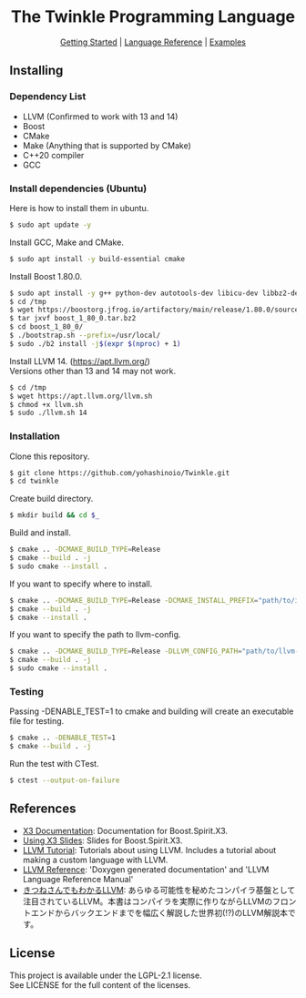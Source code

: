 <div align="center">
  <h1>The Twinkle Programming Language</h1>

  [Getting Started](docs/GettingStarted.md) |
  [Language Reference](docs/LanguageReference.md) |
  [Examples](examples)
</div>

## Installing
### Dependency List
- LLVM (Confirmed to work with 13 and 14)
- Boost
- CMake
- Make (Anything that is supported by CMake)
- C++20 compiler
- GCC

### Install dependencies (Ubuntu)
Here is how to install them in ubuntu.
```bash
$ sudo apt update -y
```
Install GCC, Make and CMake.
```bash
$ sudo apt install -y build-essential cmake
```
Install Boost 1.80.0.
```bash
$ sudo apt install -y g++ python-dev autotools-dev libicu-dev libbz2-dev
$ cd /tmp
$ wget https://boostorg.jfrog.io/artifactory/main/release/1.80.0/source/boost_1_80_0.tar.bz2
$ tar jxvf boost_1_80_0.tar.bz2
$ cd boost_1_80_0/
$ ./bootstrap.sh --prefix=/usr/local/
$ sudo ./b2 install -j$(expr $(nproc) + 1)
```
Install LLVM 14. (https://apt.llvm.org/)<br/>
Versions other than 13 and 14 may not work.
```bash
$ cd /tmp
$ wget https://apt.llvm.org/llvm.sh
$ chmod +x llvm.sh
$ sudo ./llvm.sh 14
```

### Installation
Clone this repository.
```bash
$ git clone https://github.com/yohashinoio/Twinkle.git
$ cd twinkle
```
Create build directory.
```bash
$ mkdir build && cd $_
```
Build and install.
```bash
$ cmake .. -DCMAKE_BUILD_TYPE=Release
$ cmake --build . -j
$ sudo cmake --install .
```
If you want to specify where to install.
```bash
$ cmake .. -DCMAKE_BUILD_TYPE=Release -DCMAKE_INSTALL_PREFIX="path/to/install"
$ cmake --build . -j
$ cmake --install .
```
If you want to specify the path to llvm-config.
```bash
$ cmake .. -DCMAKE_BUILD_TYPE=Release -DLLVM_CONFIG_PATH="path/to/llvm-config"
$ cmake --build . -j
$ sudo cmake --install .
```

### Testing
Passing -DENABLE_TEST=1 to cmake and building will create an executable file for testing.
```bash
$ cmake .. -DENABLE_TEST=1
$ cmake --build . -j
```
Run the test with CTest.
```bash
$ ctest --output-on-failure
```

## References
- [X3 Documentation](http://ciere.com/cppnow15/x3_docs/): Documentation for Boost.Spirit.X3.
- [Using X3 Slides](http://ciere.com/cppnow15/x3_docs/): Slides for Boost.Spirit.X3.
- [LLVM Tutorial](https://llvm.org/docs/GettingStartedTutorials.html): Tutorials about using LLVM. Includes a tutorial about making a custom language with LLVM.
- [LLVM Reference](https://llvm.org/docs/Reference.html): 'Doxygen generated documentation' and 'LLVM Language Reference Manual'
- [きつねさんでもわかるLLVM](https://tatsu-zine.com/books/llvm): あらゆる可能性を秘めたコンパイラ基盤として注目されているLLVM。本書はコンパイラを実際に作りながらLLVMのフロントエンドからバックエンドまでを幅広く解説した世界初(!?)のLLVM解説本です。

## License
This project is available under the LGPL-2.1 license.<br/>
See LICENSE for the full content of the licenses.
